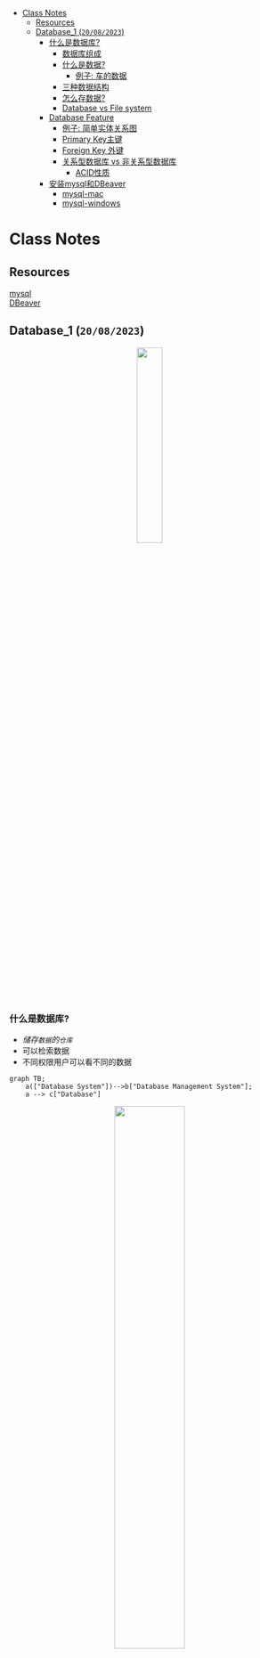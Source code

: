 - [Class Notes](#class-notes)
  - [Resources](#resources)
  - [Database\_1 (`20/08/2023`)](#database_1-20082023)
    - [什么是数据库?](#什么是数据库)
      - [数据库组成](#数据库组成)
      - [什么是数据?](#什么是数据)
        - [例子: 车的数据](#例子-车的数据)
      - [三种数据结构](#三种数据结构)
      - [怎么存数据?](#怎么存数据)
      - [Database vs File system](#database-vs-file-system)
    - [Database Feature](#database-feature)
      - [例子: 简单实体关系图](#例子-简单实体关系图)
      - [Primary Key主键](#primary-key主键)
      - [Foreign Key 外键](#foreign-key-外键)
      - [关系型数据库 vs 非关系型数据库](#关系型数据库-vs-非关系型数据库)
        - [ACID性质](#acid性质)
    - [安装mysql和DBeaver](#安装mysql和dbeaver)
      - [mysql-mac](#mysql-mac)
      - [mysql-windows](#mysql-windows)

# Class Notes

## Resources
[mysql](https://dev.mysql.com/downloads/installer/)<br>
[DBeaver](https://dbeaver.io/download/)

## Database_1 (`20/08/2023`)
<p align='center'><img src='../image/Database.png' width='30%' height='30%' /></p>

### 什么是数据库?
- *储存`数据`的`仓库`*
- 可以检索数据
- 不同权限用户可以看不同的数据

```mermaid
graph TB;
    a(["Database System"])-->b["Database Management System"];
    a --> c["Database"]
```

<p align='center'><img src='../image/User-DBMS-DB.png' width='50%' height='50%' /></p>

#### 数据库组成
<p align='center'><img src='../image/database composition.png' width='50%' height='50%' /></p>

#### 什么是数据?
> 对客观事物, 事件进行记录并且可以被鉴别的符号
- 性质
- 状态
- 相互关系

##### 例子: 车的数据
`brand, model, model year, color, door, manufacturer, cost, color, engine, Automatic vs Manual`

要避免人为拼写错误

#### 三种数据结构
```mermaid
mindmap
  root((Data structure))
    Semi structured data
      Schema can be easily changed based on the requirements
      Data can be nested
        json/xml/html/metadata
    Unstructured data
      Text data
        Email
        Blog
        Legal documents
      Image data
        Photo
        CT scan
      Audio data
        Music
      Log data
        Security logs
        System logs
        Application logs
    Structured data
      Schema constraints
      Flat storage
```

#### 怎么存数据?
| 结构化存储 | 非结构化存储 |
| :---: | :---: |
| ***key*** | ***QR code*** |
| ***以表格形式存储*** | ***文件、图像、音频、视频等*** |

#### Database vs File system
| Database | File system |
| :---: | :---: |
| ***存储同一类数据*** | ***存储不同类型的数据*** |

### Database Feature
- attribute
- entity
- value

#### 例子: 简单实体关系图
```mermaid
erDiagram
    CUSTOMER ||--o{ ORDER : places
    ORDER ||--|{ LINE-ITEM : contains
    CUSTOMER ||--|{ DELIVERY-ADDRESS : uses
```

#### Primary Key主键
- Unique
- NOT NULL

#### Foreign Key 外键
- 可以是null
- 一对多
- 其他表的主键

#### 关系型数据库 vs 非关系型数据库
- 关系型数据库: 数据一致性, 查询方便, 写入I/O较差, 无法处理复杂模型
- 非关系型数据库: 用文档形式存储 (xml,json), 先有数据再考虑schema, 灵活性高. ACID不如关系型数据库

`transaction一般是关系型`

##### ACID性质
Atomicity: 要么执行成功要么恢复原状
Consisency: 数据库完整性不被破坏 (符合预设规则)integrity constriant
Isolaion: 一件一件做和一起做是一样的
Durability: 失败的改动不影响原数据 (可以rollback)

### 安装mysql和DBeaver
#### mysql-mac
```shell
brew install mysql
brew services list
brew services start mysql
```

#### mysql-windows
[mysql](https://dev.mysql.com/downloads/installer/)<br>
[DBeaver](https://dbeaver.io/download/)

Data Definition language(DDL): create job

```sql
-- 创建table
CREATE TABLE lab2.Cars (
    cid INT AUTO_INCREMENT PRIMARY KEY,
    brand VARCHAR(255),
    color VARCHAR(255),
    TYPE VARCHAR(255),
    price INT,
    year INT,
    sold VARCHAR(255)
);

-- 删除table
DROP TABLE lab2.Cars;

-- 修改table名(使用F2也行)
Alter TABLE lab2.Cars RENAME TO Cars3

-- 添加一个Column
Alter TABLE Cars ADD COLUMN `工厂` VARCHAR(255)

-- 删除一个column
Alter TABLE Cars DROP COLUMN `工厂`

-- 插入数据
INSERT INTO
    Cars(`款式`, `品牌`, `颜色`, `类型`, `价格`, `生产年份`, `是否卖出`)
VALUES
    ('Camaro', '雪佛兰', '黄色', '肌肉车', 65000, 2018, '1'),
    ('911', '保驰捷', '红色', '跑车', 20000, 2017, ''),
    ('Escape', '福特', '蓝色', 'SUV', 60000, 2020, '0'),
    ('M3', '特斯拉', '红色', '轿车', 250000, 2018, ''),
    ('Carrera','Porsche','红色','sport car',240000,2013,''),
    ('Camaro', '雪佛兰', '红色', '肌肉车', 60000, 2016, '1'),
    ('Camaro', '雪佛兰', '黄色', '肌肉车', 65000, 2018, ''),
    ('Panamera', '保驰捷', '黑色', '跑车', 200000, 2017, '0'),
    ('Mustang', '福特', '蓝色', '肌肉车', 60000, 2020, ''),
    ('Model S', '特斯拉', '黑色', '轿车', 180000, 2018, '1'),
    ('Civic', 'Toyota', 'white', 'sedan', 25000, 2016, '0'),
    ('Camaro', '雪佛兰', '红色', '肌肉车', 60000, 2016, '0'),
    ('Challenger', '雪佛兰', 'Orange', '肌肉车', 70000, 2018, ''),
    ('911', '保驰捷', '红色', '跑车', 200000, 2017, '1'),
    ('Escape', '福特', '蓝色', 'SUV', 60000, 2020, ''),
    ('Model 3', '特斯拉', '红色', '轿车', 250000, 2018, '1'),
    ('Camaro', '雪佛兰', '红色', '肌肉车', 60000, 2016, '1'),
    ('120i', 'BMW', '白色', 'hatchpack', 40000, 2012, '');
```